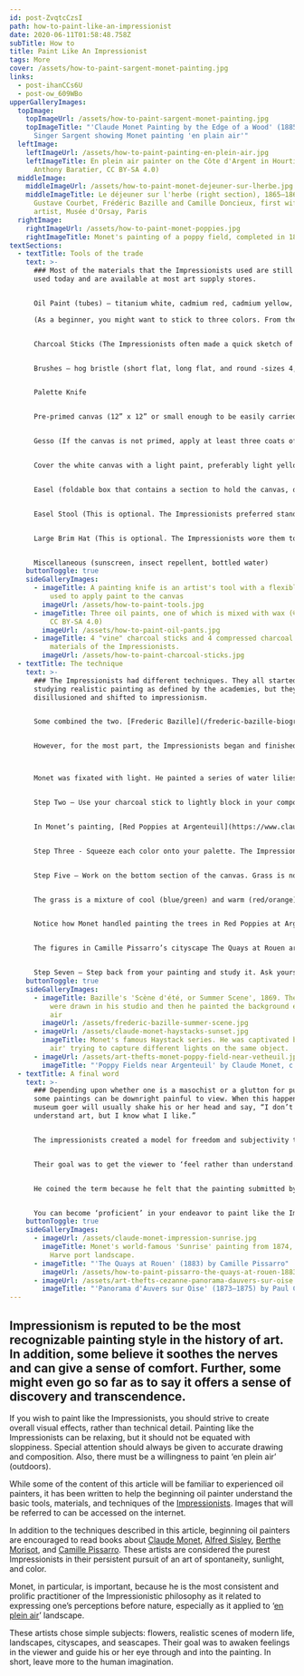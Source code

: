 ```yaml
---
id: post-ZvqtcCzsI
path: how-to-paint-like-an-impressionist
date: 2020-06-11T01:58:48.758Z
subTitle: How to
title: Paint Like An Impressionist
tags: More
cover: /assets/how-to-paint-sargent-monet-painting.jpg
links:
  - post-ihanCCs6U
  - post-ow_609WBo
upperGalleryImages:
  topImage:
    topImageUrl: /assets/how-to-paint-sargent-monet-painting.jpg
    topImageTitle: "'Claude Monet Painting by the Edge of a Wood' (1885) by John
      Singer Sargent showing Monet painting 'en plain air'"
  leftImage:
    leftImageUrl: /assets/how-to-paint-painting-en-plein-air.jpg
    leftImageTitle: En plein air painter on the Côte d'Argent in Hourtin, France (©
      Anthony Baratier, CC BY-SA 4.0)
  middleImage:
    middleImageUrl: /assets/how-to-paint-monet-dejeuner-sur-lherbe.jpg
    middleImageTitle: Le déjeuner sur l'herbe (right section), 1865–1866, with
      Gustave Courbet, Frédéric Bazille and Camille Doncieux, first wife of the
      artist, Musée d'Orsay, Paris
  rightImage:
    rightImageUrl: /assets/how-to-paint-monet-poppies.jpg
    rightImageTitle: Monet's painting of a poppy field, completed in 1873
textSections:
  - textTitle: Tools of the trade
    text: >-
      ### Most of the materials that the Impressionists used are still being
      used today and are available at most art supply stores.


      Oil Paint (tubes) – titanium white, cadmium red, cadmium yellow, and cobalt blue

      (As a beginner, you might want to stick to three colors. From these three, you can produce many colors. As you probably learned in elementary school, red, yellow, and blue are primary colors and when two primary colors are mixed, they create secondary colors, e.g., red + blue = purple, blue + yellow = green, and red + yellow = orange. Tertiary colors are formed by mixing a primary color with a secondary color, e.g., red/orange. The Impressionists did not use black oil paint or any clear glazes.)


      Charcoal Sticks (The Impressionists often made a quick sketch of what they wanted to paint.)


      Brushes – hog bristle (short flat, long flat, and round -sizes 4, 8, and 3)


      Palette Knife


      Pre-primed canvas (12” x 12” or small enough to be easily carried)


      Gesso (If the canvas is not primed, apply at least three coats of gesso to the canvas with a large inexpensive utility brush. When the surface dries, lightly sand away any rough spots.


      Cover the white canvas with a light paint, preferably light yellow. This will lessen the glare on the white surface.


      Easel (foldable box that contains a section to hold the canvas, drawers for paints, and a palette)


      Easel Stool (This is optional. The Impressionists preferred standing up.)


      Large Brim Hat (This is optional. The Impressionists wore them to guard against a glare from the sun.)


      Miscellaneous (sunscreen, insect repellent, bottled water)
    buttonToggle: true
    sideGalleryImages:
      - imageTitle: A painting knife is an artist's tool with a flexible steel blade
          used to apply paint to the canvas
        imageUrl: /assets/how-to-paint-tools.jpg
      - imageTitle: Three oil paints, one of which is mixed with wax (© Rhododendrites,
          CC BY-SA 4.0)
        imageUrl: /assets/how-to-paint-oil-pants.jpg
      - imageTitle: 4 "vine" charcoal sticks and 4 compressed charcoal sticks. Drawing
          materials of the Impressionists.
        imageUrl: /assets/how-to-paint-charcoal-sticks.jpg
  - textTitle: The technique
    text: >-
      ### The Impressionists had different techniques. They all started out
      studying realistic painting as defined by the academies, but they became
      disillusioned and shifted to impressionism.


      Some combined the two. [Frederic Bazille](/frederic-bazille-biography) was a peer of Monet, Sisley, and Renoir. He died in the Franco-Prussian War in 1870 and didn’t get a chance to help advance the Impressionistic Movement. In his painting, Scene d’ete, the human figures were drawn in his studio and then he painted the background en plein air.


      However, for the most part, the Impressionists began and finished their paintings outside and reportedly finished a painting in one day. Step One – Try to choose the right subject matter.  Decisions need to be made as to where to go, what to see, and what time of day. The time of day will determine the lighting conditions. It need not be a grandiose endeavor. A scene in a park, garden, beach, lake, etc. is perfectly acceptable. Light was important to the Impressionists.



      Monet was fixated with light. He painted a series of water lilies and haystacks at different times of the day to capture the changing light. He loved sunsets and twilight. To him, this time of day provided the dramatic light that he relished.


      Step Two – Use your charcoal stick to lightly block in your composition. Draw basic shapes and keep it simple. Have some idea as to where you want everything to go. Avoid trying to include everything. If something is not essential, leave it out. 


      In Monet’s painting, [Red Poppies at Argenteuil](https://www.claude-monet.com/the-poppy-field.jsp), the composition is easily discernible. The canvas has been divided into two sections and the bottom section has been divided into two parts.


      Step Three - Squeeze each color onto your palette. The Impressionists mixed their colors on the canvas rather than on the palette. This saved a step. Step Four – Begin with the sky. Skies are not a bland blue. Use a large brush and move the brush across the canvas with dash strokes. Use different colors and allow the bottom color to ‘peak through.’ Dash strokes or hatching (closely spaced parallel lines) will enable the eye to see purple tones when red is painted over blue, or orange tones when red is painted over yellow. This is often referred to as ‘broken color.’ Do not blend the colors. Your colors will ‘optically’ blend together when viewed from a distance. Pile one color on top of the other. Your palette knife can also be used to add texture. In Monet’s painting, Twilight in Venice, you will notice myriad broken colors.


      Step Five – Work on the bottom section of the canvas. Grass is not a bland green. Using the same approach, use your blues, reds, and yellows. Notice the composition and the treatment of the grass in Monet’s The Cliff Walk – Pourville. The dark colors are made by mixing the three colors together. Once again, use a large brush and crosshatch (lines placed at an angle to one another). Another excellent treatment of grass is seen in [Camille Pissarro’s](/camille-pissarro-biography) Bazin Court – Sunset.


      The grass is a mixture of cool (blue/green) and warm (red/orange) colors. In your painting, choose a dominant color and then accent it. In Pissarro’s painting you will notice that blue is the dominant color. Also, notice the shade areas. They’re blue as well.  Step Six - Painting objects (people, trees, flowers, boats) can be intimidating. The good news is that the Impressionists were not concerned with details in their paintings. Their intent was to give an ‘impression’ of the object.


      Notice how Monet handled painting the trees in Red Poppies at Argenteuil. They’re very simple. Also, the details of the two figures in the middle ground and foreground are not discernible. The eye is drawn to the red poppies (the title of the painting). The ‘impression’ of poppies is achieved by ‘stippling’ (small dots). It should be noted here that Monet’s treatment of the poppies should not be confused with Georges Seurat’s technique of ‘pointillism.’ He was a ‘post-Impressionistic’ painter. Also, Vincent van Gogh used bold strokes, but, he, too, was a ‘post-Impressionist painter.’


      The figures in Camille Pissarro’s cityscape The Quays at Rouen are not detailed drawings. Once again, an ‘impression’ of a person is painted. Berthe Maricot’s painting, Wheat Field, is another example of how figures can be treated. They are not stick figures, but rounded or elongated forms.


      Step Seven – Step back from your painting and study it. Ask yourself if you’ve captured the light or does the painting draw you in. If you’re satisfied, give your work a title. This helps the viewer.
    buttonToggle: true
    sideGalleryImages:
      - imageTitle: Bazille's 'Scène d'été, or Summer Scene', 1869. The human figures
          were drawn in his studio and then he painted the background en plein
          air
        imageUrl: /assets/frederic-bazille-summer-scene.jpg
      - imageUrl: /assets/claude-monet-haystacks-sunset.jpg
        imageTitle: Monet's famous Haystack series. He was captivated by how 'en plain
          air' trying to capture different lights on the same object.
      - imageUrl: /assets/art-thefts-monet-poppy-field-near-vetheuil.jpg
        imageTitle: "'Poppy Fields near Argenteuil' by Claude Monet, c. 1875"
  - textTitle: A final word
    text: >-
      ### Depending upon whether one is a masochist or a glutton for punishment,
      some paintings can be downright painful to view. When this happens, an art
      museum goer will usually shake his or her head and say, “I don’t
      understand art, but I know what I like.”


      The impressionists created a model for freedom and subjectivity that promoted artistic freedom. 


      Their goal was to get the viewer to ‘feel rather than understand.’ Louis Leroy was the art critic who originated the word ‘Impressionism’ when he saw Monet’s painting, Impression – Sunrise, in 1874, depicting a Le Harve port landscape.


      He coined the term because he felt that the painting submitted by Monet was not carefully composed or life-like, in keeping with tradition and the Parisian taste.


      You can become ‘proficient’ in your endeavor to paint like the Impressionists, but it will take time and practice to become ‘good’ at painting like the Impressionists. In the meantime, as Paul Cezanne states, “Don’t be an art critic, but paint, there lies the salvation.”
    buttonToggle: true
    sideGalleryImages:
      - imageUrl: /assets/claude-monet-impression-sunrise.jpg
        imageTitle: Monet's world-famous 'Sunrise' painting from 1874, depicting a Le
          Harve port landscape.
      - imageTitle: "'The Quays at Rouen' (1883) by Camille Pissarro"
        imageUrl: /assets/how-to-paint-pissarro-the-quays-at-rouen-1883.jpg
      - imageUrl: /assets/art-thefts-cezanne-panorama-dauvers-sur-oise.jpg
        imageTitle: "'Panorama d'Auvers sur Oise' (1873–1875) by Paul Cezanne"
---
```

## Impressionism is reputed to be the most recognizable painting style in the history of art. In addition, some believe it soothes the nerves and can give a sense of comfort. Further, some might even go so far as to say it offers a sense of discovery and transcendence.

If you wish to paint like the Impressionists, you should strive to create overall visual effects, rather than technical detail. Painting like the Impressionists can be relaxing, but it should not be equated with sloppiness. Special attention should always be given to accurate drawing and composition. Also, there must be a willingness to paint ‘en plein air’ (outdoors). 

While some of the content of this article will be familiar to experienced oil painters, it has been written to help the beginning oil painter understand the basic tools, materials, and techniques of the [Impressionists](/discover-the-impressionists). Images that will be referred to can be accessed on the internet.

In addition to the techniques described in this article, beginning oil painters are encouraged to read books about [Claude Monet](/claude-monet-biography), [Alfred Sisley](/alfred-sisley-biography), [Berthe Morisot](/berthe-morisot-biography), and [Camille Pissarro](/camille-pissarro-biography). These artists are considered the purest Impressionists in their persistent pursuit of an art of spontaneity, sunlight, and color.

Monet, in particular, is important, because he is the most consistent and prolific practitioner of the Impressionistic philosophy as it related to expressing one’s perceptions before nature, especially as it applied to ‘[en plein air](https://en.wikipedia.org/wiki/En_plein_air)’ landscape.

These artists chose simple subjects: flowers, realistic scenes of modern life, landscapes, cityscapes, and seascapes. Their goal was to awaken feelings in the viewer and guide his or her eye through and into the painting. In short, leave more to the human imagination.